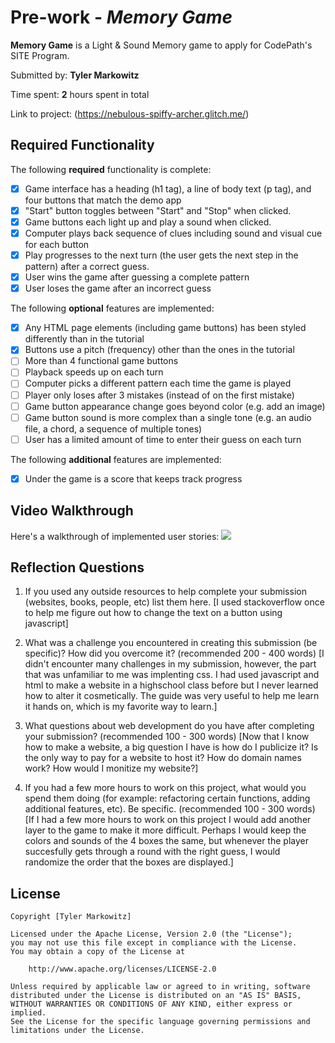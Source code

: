 # Pre-work - *Memory Game*

**Memory Game** is a Light & Sound Memory game to apply for CodePath's SITE Program. 

Submitted by: **Tyler Markowitz**

Time spent: **2** hours spent in total

Link to project: (https://nebulous-spiffy-archer.glitch.me/)

## Required Functionality

The following **required** functionality is complete:

* [X] Game interface has a heading (h1 tag), a line of body text (p tag), and four buttons that match the demo app
* [X] "Start" button toggles between "Start" and "Stop" when clicked. 
* [X] Game buttons each light up and play a sound when clicked. 
* [X] Computer plays back sequence of clues including sound and visual cue for each button
* [X] Play progresses to the next turn (the user gets the next step in the pattern) after a correct guess. 
* [X] User wins the game after guessing a complete pattern
* [X] User loses the game after an incorrect guess

The following **optional** features are implemented:

* [X] Any HTML page elements (including game buttons) has been styled differently than in the tutorial
* [X] Buttons use a pitch (frequency) other than the ones in the tutorial
* [ ] More than 4 functional game buttons
* [ ] Playback speeds up on each turn
* [ ] Computer picks a different pattern each time the game is played
* [ ] Player only loses after 3 mistakes (instead of on the first mistake)
* [ ] Game button appearance change goes beyond color (e.g. add an image)
* [ ] Game button sound is more complex than a single tone (e.g. an audio file, a chord, a sequence of multiple tones)
* [ ] User has a limited amount of time to enter their guess on each turn

The following **additional** features are implemented:

- [X] Under the game is a score that keeps track progress

## Video Walkthrough

Here's a walkthrough of implemented user stories:
![](https://media.giphy.com/media/W2TQbqVHIgjPmsGXTJ/giphy.gif)


## Reflection Questions
1. If you used any outside resources to help complete your submission (websites, books, people, etc) list them here. 
[I used stackoverflow once to help me figure out how to change the text on a button using javascript]

2. What was a challenge you encountered in creating this submission (be specific)? How did you overcome it? (recommended 200 - 400 words) 
[I didn't encounter many challenges in my submission, however, the part that was unfamiliar to me was implenting css. I had used javascript and html 
to make a website in a highschool class before but I never learned how to alter it cosmetically. The guide was very useful to help me learn it hands on,
which is my favorite way to learn.]

3. What questions about web development do you have after completing your submission? (recommended 100 - 300 words) 
[Now that I know how to make a website, a big question I have is how do I publicize it? Is the only way to pay for a website to host it?
How do domain names work? How would I monitize my website?]

4. If you had a few more hours to work on this project, what would you spend them doing (for example: refactoring certain functions, adding additional features, etc). Be specific. (recommended 100 - 300 words) 
[If I had a few more hours to work on this project I would add another layer to the game to make it more difficult. Perhaps I would keep the colors and sounds of the 4 boxes the same, but
whenever the player succesfully gets through a round with the right guess, I would randomize the order that the boxes are displayed.]



## License

    Copyright [Tyler Markowitz]

    Licensed under the Apache License, Version 2.0 (the "License");
    you may not use this file except in compliance with the License.
    You may obtain a copy of the License at

        http://www.apache.org/licenses/LICENSE-2.0

    Unless required by applicable law or agreed to in writing, software
    distributed under the License is distributed on an "AS IS" BASIS,
    WITHOUT WARRANTIES OR CONDITIONS OF ANY KIND, either express or implied.
    See the License for the specific language governing permissions and
    limitations under the License.
